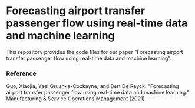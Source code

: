 # Forecasting airport transfer passenger flow using real-time data and machine learning
This repository provides the code files for our paper "Forecasting airport transfer passenger flow using real-time data and machine learning".

### Reference
Guo, Xiaojia, Yael Grushka-Cockayne, and Bert De Reyck. "Forecasting airport transfer passenger flow using real-time data and machine learning." Manufacturing & Service Operations Management (2021)
